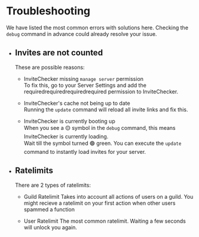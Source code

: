 # Troubleshooting

We have listed the most common errors with solutions here.
Checking the `debug` command in advance could already resolve your issue.

- ## Invites are not counted
     These are possible reasons:  
     
    * InviteChecker missing `manage server` permission  
        To fix this, go to your Server Settings and add the requiredrequiredrequiredrequired permission to InviteChecker.  

    * InviteChecker's cache not being up to date  
        Running the `update` command will reload all invite links and fix this.  

    * InviteChecker is currently booting up  
        When you see a 🟡 symbol in the `debug` command, this means InviteChecker is currently loading.  
        Wait till the symbol turned 🟢 green. You can execute the `update` command to instantly load invites for your server.

- ## Ratelimits
    There are 2 types of ratelimits:

    * Guild Ratelimit
        Takes into account all actions of users on a guild. You might recieve a ratelimit on your first action when other users spammed a function
    
    * User Ratelimit
        The most common ratelimit. Waiting a few seconds will unlock you again.

   
 
